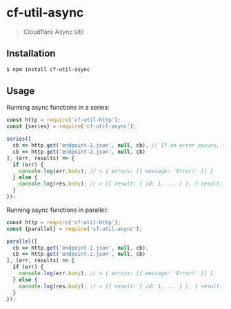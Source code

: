 # cf-util-async

> Cloudflare Async Util

## Installation

```sh
$ npm install cf-util-async
```

## Usage

Running async functions in a series:

```js
const http = require('cf-util-http');
const {series} = require('cf-util-async');

series([
  cb => http.get('endpoint-1.json', null, cb), // If an error occurs, then the rest of the callbacks are not called.
  cb => http.get('endpoint-2.json', null, cb)
], (err, results) => {
  if (err) {
    console.log(err.body); // > { errors: [{ message: 'Error!' }] }
  } else {
    console.log(res.body); // > [{ result: { id: 1, ... } }, { result: { id: 2, ... } }]
  }
});
```

Running async functions in parallel:

```js
const http = require('cf-util-http');
const {parallel} = require('cf-util-async');

parallel([
  cb => http.get('endpoint-1.json', null, cb),
  cb => http.get('endpoint-2.json', null, cb)
], (err, results) => {
  if (err) {
    console.log(err.body); // > { errors: [{ message: 'Error!' }] }
  } else {
    console.log(res.body); // > [{ result: { id: 1, ... } }, { result: { id: 2, ... } }]
  }
});
```
